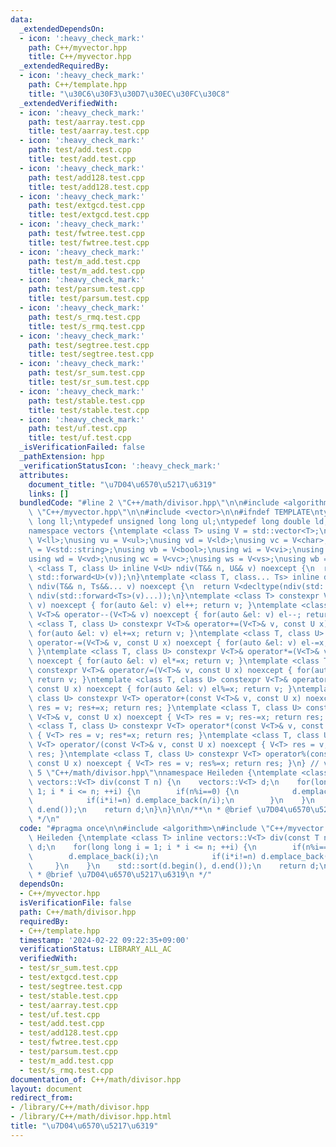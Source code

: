 ```yaml
---
data:
  _extendedDependsOn:
  - icon: ':heavy_check_mark:'
    path: C++/myvector.hpp
    title: C++/myvector.hpp
  _extendedRequiredBy:
  - icon: ':heavy_check_mark:'
    path: C++/template.hpp
    title: "\u30C6\u30F3\u30D7\u30EC\u30FC\u30C8"
  _extendedVerifiedWith:
  - icon: ':heavy_check_mark:'
    path: test/aarray.test.cpp
    title: test/aarray.test.cpp
  - icon: ':heavy_check_mark:'
    path: test/add.test.cpp
    title: test/add.test.cpp
  - icon: ':heavy_check_mark:'
    path: test/add128.test.cpp
    title: test/add128.test.cpp
  - icon: ':heavy_check_mark:'
    path: test/extgcd.test.cpp
    title: test/extgcd.test.cpp
  - icon: ':heavy_check_mark:'
    path: test/fwtree.test.cpp
    title: test/fwtree.test.cpp
  - icon: ':heavy_check_mark:'
    path: test/m_add.test.cpp
    title: test/m_add.test.cpp
  - icon: ':heavy_check_mark:'
    path: test/parsum.test.cpp
    title: test/parsum.test.cpp
  - icon: ':heavy_check_mark:'
    path: test/s_rmq.test.cpp
    title: test/s_rmq.test.cpp
  - icon: ':heavy_check_mark:'
    path: test/segtree.test.cpp
    title: test/segtree.test.cpp
  - icon: ':heavy_check_mark:'
    path: test/sr_sum.test.cpp
    title: test/sr_sum.test.cpp
  - icon: ':heavy_check_mark:'
    path: test/stable.test.cpp
    title: test/stable.test.cpp
  - icon: ':heavy_check_mark:'
    path: test/uf.test.cpp
    title: test/uf.test.cpp
  _isVerificationFailed: false
  _pathExtension: hpp
  _verificationStatusIcon: ':heavy_check_mark:'
  attributes:
    document_title: "\u7D04\u6570\u5217\u6319"
    links: []
  bundledCode: "#line 2 \"C++/math/divisor.hpp\"\n\n#include <algorithm>\n#line 2\
    \ \"C++/myvector.hpp\"\n\n#include <vector>\n\n#ifndef TEMPLATE\ntypedef long\
    \ long ll;\ntypedef unsigned long long ul;\ntypedef long double ld;\n#endif\n\
    namespace vectors {\ntemplate <class T> using V = std::vector<T>;\nusing vi =\
    \ V<ll>;\nusing vu = V<ul>;\nusing vd = V<ld>;\nusing vc = V<char>;\nusing vs\
    \ = V<std::string>;\nusing vb = V<bool>;\nusing wi = V<vi>;\nusing wu = V<vu>;\n\
    using wd = V<vd>;\nusing wc = V<vc>;\nusing ws = V<vs>;\nusing wb = V<vb>;\ntemplate\
    \ <class T, class U> inline V<U> ndiv(T&& n, U&& v) noexcept {\n  return V<U>(std::forward<T>(n),\
    \ std::forward<U>(v));\n}\ntemplate <class T, class... Ts> inline decltype(auto)\
    \ ndiv(T&& n, Ts&&... v) noexcept {\n  return V<decltype(ndiv(std::forward<Ts>(v)...))>(std::forward<T>(n),\
    \ ndiv(std::forward<Ts>(v)...));\n}\ntemplate <class T> constexpr V<T>& operator++(V<T>&\
    \ v) noexcept { for(auto &el: v) el++; return v; }\ntemplate <class T> constexpr\
    \ V<T>& operator--(V<T>& v) noexcept { for(auto &el: v) el--; return v; }\ntemplate\
    \ <class T, class U> constexpr V<T>& operator+=(V<T>& v, const U x) noexcept {\
    \ for(auto &el: v) el+=x; return v; }\ntemplate <class T, class U> constexpr V<T>&\
    \ operator-=(V<T>& v, const U x) noexcept { for(auto &el: v) el-=x; return v;\
    \ }\ntemplate <class T, class U> constexpr V<T>& operator*=(V<T>& v, const U x)\
    \ noexcept { for(auto &el: v) el*=x; return v; }\ntemplate <class T, class U>\
    \ constexpr V<T>& operator/=(V<T>& v, const U x) noexcept { for(auto &el: v) el/=x;\
    \ return v; }\ntemplate <class T, class U> constexpr V<T>& operator%=(V<T>& v,\
    \ const U x) noexcept { for(auto &el: v) el%=x; return v; }\ntemplate <class T,\
    \ class U> constexpr V<T> operator+(const V<T>& v, const U x) noexcept { V<T>\
    \ res = v; res+=x; return res; }\ntemplate <class T, class U> constexpr V<T> operator-(const\
    \ V<T>& v, const U x) noexcept { V<T> res = v; res-=x; return res; }\ntemplate\
    \ <class T, class U> constexpr V<T> operator*(const V<T>& v, const U x) noexcept\
    \ { V<T> res = v; res*=x; return res; }\ntemplate <class T, class U> constexpr\
    \ V<T> operator/(const V<T>& v, const U x) noexcept { V<T> res = v; res/=x; return\
    \ res; }\ntemplate <class T, class U> constexpr V<T> operator%(const V<T>& v,\
    \ const U x) noexcept { V<T> res = v; res%=x; return res; }\n} // vectors\n#line\
    \ 5 \"C++/math/divisor.hpp\"\nnamespace Heileden {\ntemplate <class T> inline\
    \ vectors::V<T> div(const T n) {\n    vectors::V<T> d;\n    for(long long i =\
    \ 1; i * i <= n; ++i) {\n        if(n%i==0) {\n            d.emplace_back(i);\n\
    \            if(i*i!=n) d.emplace_back(n/i);\n        }\n    }\n    std::sort(d.begin(),\
    \ d.end());\n    return d;\n}\n}\n\n/**\n * @brief \u7D04\u6570\u5217\u6319\n\
    \ */\n"
  code: "#pragma once\n\n#include <algorithm>\n#include \"C++/myvector.hpp\"\nnamespace\
    \ Heileden {\ntemplate <class T> inline vectors::V<T> div(const T n) {\n    vectors::V<T>\
    \ d;\n    for(long long i = 1; i * i <= n; ++i) {\n        if(n%i==0) {\n    \
    \        d.emplace_back(i);\n            if(i*i!=n) d.emplace_back(n/i);\n   \
    \     }\n    }\n    std::sort(d.begin(), d.end());\n    return d;\n}\n}\n\n/**\n\
    \ * @brief \u7D04\u6570\u5217\u6319\n */"
  dependsOn:
  - C++/myvector.hpp
  isVerificationFile: false
  path: C++/math/divisor.hpp
  requiredBy:
  - C++/template.hpp
  timestamp: '2024-02-22 09:22:35+09:00'
  verificationStatus: LIBRARY_ALL_AC
  verifiedWith:
  - test/sr_sum.test.cpp
  - test/extgcd.test.cpp
  - test/segtree.test.cpp
  - test/stable.test.cpp
  - test/aarray.test.cpp
  - test/uf.test.cpp
  - test/add.test.cpp
  - test/add128.test.cpp
  - test/fwtree.test.cpp
  - test/parsum.test.cpp
  - test/m_add.test.cpp
  - test/s_rmq.test.cpp
documentation_of: C++/math/divisor.hpp
layout: document
redirect_from:
- /library/C++/math/divisor.hpp
- /library/C++/math/divisor.hpp.html
title: "\u7D04\u6570\u5217\u6319"
---
```

